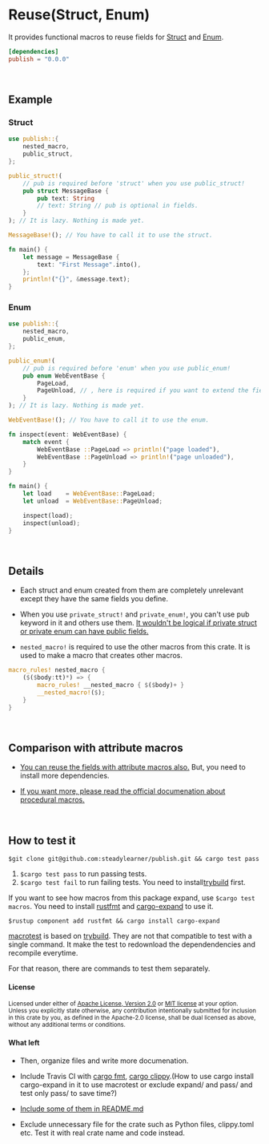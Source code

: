 [trybuild]: https://github.com/dtolnay/trybuild
[macrotest]: https://github.com/eupn/macrotest

Reuse(Struct, Enum)
=============

It provides functional macros to reuse fields for [Struct](https://doc.rust-lang.org/std/keyword.struct.html) and [Enum](https://doc.rust-lang.org/std/keyword.enum.html).

```toml
[dependencies]
publish = "0.0.0"
```

<br>

## Example

### Struct

```rust
use publish::{
    nested_macro,
    public_struct,
};

public_struct!(
    // pub is required before 'struct' when you use public_struct!
    pub struct MessageBase {
        pub text: String
        // text: String // pub is optional in fields.
    }
); // It is lazy. Nothing is made yet.

MessageBase!(); // You have to call it to use the struct.

fn main() {
    let message = MessageBase {
        text: "First Message".into(),
    };
    println!("{}", &message.text);
}
```

### Enum

```rust
use publish::{
    nested_macro,
    public_enum,
};

public_enum!(
    // pub is required before 'enum' when you use public_enum!
    pub enum WebEventBase {
        PageLoad,
        PageUnload, // , here is required if you want to extend the fields later.
    }
); // It is lazy. Nothing is made yet.

WebEventBase!(); // You have to call it to use the enum.

fn inspect(event: WebEventBase) {
    match event {
        WebEventBase ::PageLoad => println!("page loaded"),
        WebEventBase ::PageUnload => println!("page unloaded"),
    }
}

fn main() {
    let load    = WebEventBase::PageLoad;
    let unload  = WebEventBase::PageUnload;

    inspect(load);
    inspect(unload);
}
```

<br>

## Details

- Each struct and enum created from them are completely unrelevant except they have the same fields you define.

- When you use `private_struct!` and `private_enum!`, you can't use pub keyword in it and others use them. [It wouldn't be logical if private struct or private enum can have public fields.](https://doc.rust-lang.org/book/ch07-03-paths-for-referring-to-an-item-in-the-module-tree.html#making-structs-and-enums-public)

- `nested_macro!` is required to use the other macros from this crate. It is used to make a macro that creates other macros.

```rust
macro_rules! nested_macro {
    ($($body:tt)*) => {
        macro_rules! __nested_macro { $($body)+ }
        __nested_macro!($);
    }
}
```

<br>

## Comparison with attribute macros

- [You can reuse the fields with attribute macros also.](https://github.com/steadylearner/Rust-Full-Stack/tree/master/macro/attribute) But, you need to install more dependencies.

- [If you want more, please read the official documenation about procedural macros.](https://doc.rust-lang.org/reference/procedural-macros.html#attribute-macros)

<br>

## How to test it

```console
$git clone git@github.com:steadylearner/publish.git && cargo test pass
```

1. `$cargo test pass` to run passing tests.
2. `$cargo test fail` to run failing tests. You need to install[trybuild] first.

If you want to see how macros from this package expand, use `$cargo test macros`. You need to install [rustfmt](https://github.com/rust-lang/rustfmt) and [cargo-expand](https://github.com/dtolnay/cargo-expand) to use it.

```console
$rustup component add rustfmt && cargo install cargo-expand
```

[macrotest] is based on [trybuild]. They are not that compatible to test with a single command. It make the test to redownload the dependendencies and recompile everytime.

For that reason, there are commands to test them separately.

#### License

<sup>
Licensed under either of <a href="LICENSE-APACHE">Apache License, Version
2.0</a> or <a href="LICENSE-MIT">MIT license</a> at your option.
</sup>

<br>

<sub>
Unless you explicitly state otherwise, any contribution intentionally submitted
for inclusion in this crate by you, as defined in the Apache-2.0 license, shall
be dual licensed as above, without any additional terms or conditions.
</sub>

#### What left

- Then, organize files and write more documenation.

- Include Travis CI with [cargo fmt](https://github.com/rust-lang/rustfmt), [cargo clippy](https://github.com/rust-lang/rust-clippy).(How to use cargo install cargo-expand in it to use macrotest or exclude expand/ and pass/ and test only pass/ to save time?)

- [Include some of them in README.md](https://github.com/dwyl/repo-badges)

- Exclude unnecessary file for the crate such as Python files, clippy.toml etc. Test it with real crate name and code instead.
